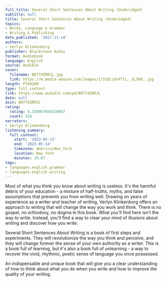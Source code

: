 ```yaml
---
full_title: Several Short Sentences About Writing (Unabridged)
subtitle: null
title: Several Short Sentences About Writing (Unabridged)
topics:
- Words, Language & Grammar
- Writing & Publishing
date_published: '2017-11-14'
authors:
- Verlyn Klinkenborg
publisher: Blackstone Audio
format: Audiobook
language: English
source: Audible
cover:
  filename: B0774ZRRJL.jpg
  link: https://m.media-amazon.com/images/I/51QljdvFTlL._SL500_.jpg
length: PT4H26M
type: full_content
link: https://www.audible.com/pd/B0774ZRRJL
date: null
asin: B0774ZRRJL
rating:
  rating: 4.320987654320987
  count: 324
narrators:
- Verlyn Klinkenborg
listening_summary:
  full content:
    start: '2023-05-13'
    end: '2023-05-14'
    timezone: America/New_York
    location: New York
    minutes: 29.67
tags:
- languages.english.grammar
- languages.english.writing
---
```

Most of what you think you know about writing is useless. It's the harmful debris of your education - a mixture of half-truths, myths, and false assumptions that prevents you from writing well. Drawing on years of experience as a writer and teacher of writing, Verlyn Klinkenborg offers an approach to writing that will change the way you work and think. There is no gospel, no orthodoxy, no dogma in this book. What you'll find here isn't the way to write. Instead, you'll find a way to clear your mind of illusions about writing and discover how you write.

Several Short Sentences About Writing is a book of first steps and experiments. They will revolutionize the way you think and perceive, and they will change forever the sense of your own authority as a writer. This is a book full of learning, but it's also a book full of unlearning - a way to recover the vivid, rhythmic, poetic sense of language you once possessed.

An indispensable and unique book that will give you a clear understanding of how to think about what you do when you write and how to improve the quality of your writing.


